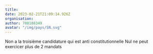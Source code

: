 ```yaml
---
title: 
date: 2023-02-21T21:09:14.926Z
organisation: 
author: 780188349
avatar: "/img/pays/SN.svg"
---
```


Non a la troisième candidature qui est anti constitutionnelle 
Nul ne peut exercicer plus de 2 mandats 